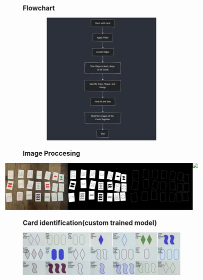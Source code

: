 ## Flowchart
<div style="display: flex; justify-content: center;">
    <img src="demos/flowchart.png" width="350">
</div>

## Image Proccesing
<div style="display: flex; justify-content: center;">
    <img src="demos/image1.png" width="200">
    <img src="demos/white_regions_blurred.png" width="200">
    <img src="demos/just_edges.png" width="200">
    <img src="demos/edges_filtered.png" width="200">

</div>

## Card identification(custom trained model)
<div style="display: flex; justify-content: center;">
    <img src="demos/combined_image.png" width="1000">
</div>

